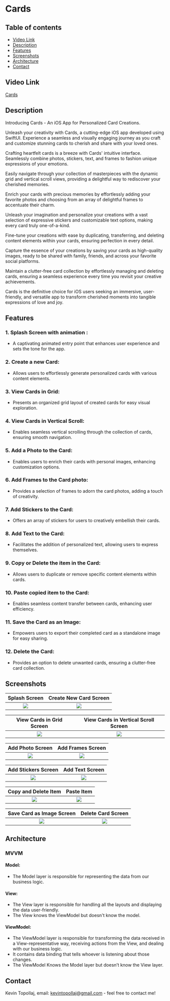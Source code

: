 # Cards

## Table of contents
* [Video Link](#video-link)
* [Description](#description)
* [Features](#Features)
* [Screenshots](#screenshots)
* [Architecture](#architecture)
* [Contact](#contact)

## Video Link

[Cards]()


## Description


Introducing Cards - An iOS App for Personalized Card Creations.

Unleash your creativity with Cards, a cutting-edge iOS app developed using SwiftUI. Experience a seamless and visually engaging journey as you craft and customize stunning cards to cherish and share with your loved ones.

Crafting heartfelt cards is a breeze with Cards' intuitive interface. Seamlessly combine photos, stickers, text, and frames to fashion unique expressions of your emotions.

Easily navigate through your collection of masterpieces with the dynamic grid and vertical scroll views, providing a delightful way to rediscover your cherished memories.

Enrich your cards with precious memories by effortlessly adding your favorite photos and choosing from an array of delightful frames to accentuate their charm.

Unleash your imagination and personalize your creations with a vast selection of expressive stickers and customizable text options, making every card truly one-of-a-kind.

Fine-tune your creations with ease by duplicating, transferring, and deleting content elements within your cards, ensuring perfection in every detail.

Capture the essence of your creations by saving your cards as high-quality images, ready to be shared with family, friends, and across your favorite social platforms.

Maintain a clutter-free card collection by effortlessly managing and deleting cards, ensuring a seamless experience every time you revisit your creative achievements.

Cards is the definitive choice for iOS users seeking an immersive, user-friendly, and versatile app to transform cherished moments into tangible expressions of love and joy.



## Features 

### 1. Splash Screen with animation :

- A captivating animated entry point that enhances user experience and sets the tone for the app.


### 2. Create a new Card:

- Allows users to effortlessly generate personalized cards with various content elements.


### 3. View Cards in Grid:

- Presents an organized grid layout of created cards for easy visual exploration.


### 4. View Cards in Vertical Scroll:

- Enables seamless vertical scrolling through the collection of cards, ensuring smooth navigation.


### 5. Add a Photo to the Card:

- Enables users to enrich their cards with personal images, enhancing customization options.


### 6. Add Frames to the Card photo:

- Provides a selection of frames to adorn the card photos, adding a touch of creativity.


### 7. Add Stickers to the Card:

- Offers an array of stickers for users to creatively embellish their cards.


### 8. Add Text to the Card:

- Facilitates the addition of personalized text, allowing users to express themselves.


### 9. Copy or Delete the item in the Card:

- Allows users to duplicate or remove specific content elements within cards.


### 10. Paste copied item to the Card:

- Enables seamless content transfer between cards, enhancing user efficiency.


### 11. Save the Card as an Image:

-  Empowers users to export their completed card as a standalone image for easy sharing.


### 12. Delete the Card:

- Provides an option to delete unwanted cards, ensuring a clutter-free card collection.




## Screenshots

Splash Screen              |  Create New Card Screen
:-------------------------:|:-------------------------:
![](./img/S1.png)          |  ![](./img/S2.png)

View Cards in Grid Screen  | View Cards in Vertical Scroll Screen
:-------------------------:|:-------------------------:
![](./img/S3.png)          |  ![](./img/S4.png)

Add Photo Screen           |  Add Frames Screen
:-------------------------:|:-------------------------:
![](./img/S5.png)          |  ![](./img/S6.png)

Add Stickers Screen        |  Add Text Screen
:-------------------------:|:-------------------------:
![](./img/S7.png)          |  ![](./img/S8.png)

Copy and Delete Item       |  Paste Item
:-------------------------:|:-------------------------:
![](./img/S9.png)          |  ![](./img/S10.png)

Save Card as Image Screen  |  Delete Card Screen
:-------------------------:|:-------------------------:
![](./img/S11.png)         |  ![](./img/S12.png)




## Architecture

### MVVM

#### Model:

- The Model layer is responsible for representing the data from our business logic.


#### View:

- The View layer is responsible for handling all the layouts and displaying the data user-friendly. 
- The View knows the ViewModel but doesn't know the model.


#### ViewModel:

- The ViewModel layer is responsible for transforming the data received in a View-representative way, receiving actions from the View, and dealing with our business logic.
- It contains data binding that tells whoever is listening about those changes. 
- The ViewModel Knows the Model layer but doesn’t know the View layer.


## Contact
Kevin Topollaj, email: kevintopollaj@gmail.com - feel free to contact me!
